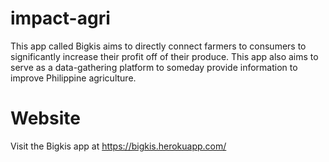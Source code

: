 # impact-agri
This app called Bigkis aims to directly connect farmers to consumers to significantly increase their profit off of their produce. This app also aims to serve as a data-gathering platform to someday provide information to improve Philippine agriculture. 

# Website
Visit the Bigkis app at https://bigkis.herokuapp.com/
